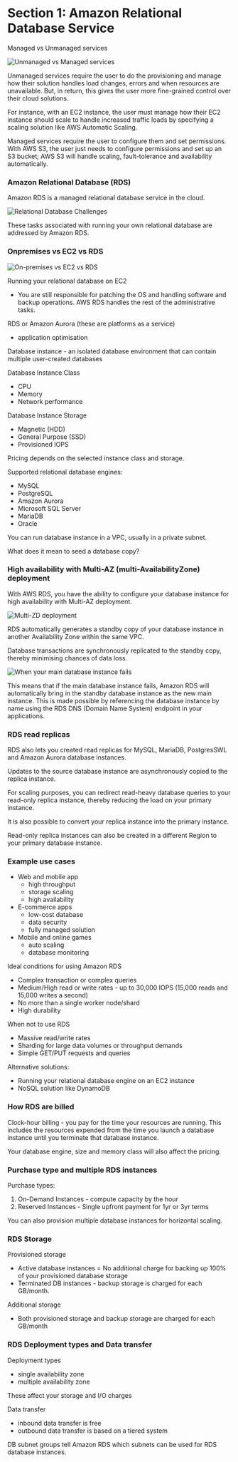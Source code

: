 # Section 1: Amazon Relational Database Service

Managed vs Unmanaged services

![Unmanaged vs Managed services](images/managed_vs_unmanaged_services.png)

Unmanaged services require the user to do the provisioning and manage how their solution handles load changes, errors and when resources are unavailable. But, in return, this gives the user more fine-grained control over their cloud solutions.

For instance, with an EC2 instance, the user must manage how their EC2 instance should scale to handle increased traffic loads by specifying a scaling solution like AWS Automatic Scaling. 

Managed services require the user to configure them and set permissions. With AWS S3, the user just needs to configure permissions and set up an S3 bucket; AWS S3 will handle scaling, fault-tolerance and availability automatically.

### Amazon Relational Database (RDS)

Amazon RDS is a managed relational database service in the cloud.

![Relational Database Challenges](images/relational_database_challenges.png)

These tasks associated with running your own relational database are addressed by Amazon RDS.

### Onpremises vs EC2 vs RDS

![On-premises vs EC2 vs RDS](images/onPremises_ec2_rds_comparison.png)

Running your relational database on EC2
- You are still responsible for patching the OS and handling software and backup operations. AWS RDS handles the rest of the administrative tasks.

RDS or Amazon Aurora (these are platforms as a service)
- application optimisation


Database instance - an isolated database environment that can contain multiple user-created databases

Database Instance Class
- CPU
- Memory
- Network performance

Database Instance Storage
- Magnetic (HDD)
- General Purpose (SSD)
- Provisioned IOPS

Pricing depends on the selected instance class and storage.

Supported relational database engines:
- MySQL
- PostgreSQL
- Amazon Aurora
- Microsoft SQL Server
- MariaDB
- Oracle

You can run database instance in a VPC, usually in a private subnet.

What does it mean to seed a database copy?

### High availability with Multi-AZ (multi-AvailabilityZone) deployment

With AWS RDS, you have the ability to configure your database instance for high availability with Multi-AZ deployment. 

![Multi-ZD deployment](images/multi-az_deployment.png)

RDS automatically generates a standby copy of your database instance in another Availability Zone within the same VPC. 

Database transactions are synchronously replicated to the standby copy, thereby minimising chances of data loss.

![When your main database instance fails](images/multi-az_deployment2.png)

This means that if the main database instance fails, Amazon RDS will automatically bring in the standby database instance as the new main instance. This is made possible by referencing the database instance by name using the RDS DNS (Domain Name System) endpoint in your applications.

### RDS read replicas

RDS also lets you created read replicas for MySQL, MariaDB, PostgresSWL and Amazon Aurora database instances.

Updates to the source database instance are asynchronously copied to the replica instance.

For scaling purposes, you can redirect read-heavy database queries to your read-only replica instance, thereby reducing the load on your primary instance.

It is also possible to convert your replica instance into the primary instance.

Read-only replica instances can also be created in a different Region to your primary database instance. 

### Example use cases

- Web and mobile app 
  - high throughput
  - storage scaling
  - high availability
- E-commerce apps
  - low-cost database
  - data security
  - fully managed solution
- Mobile and online games
  - auto scaling
  - database monitoring
  

Ideal conditions for using Amazon RDS
- Complex transaction or complex queries
- Medium/High read or write rates - up to 30,000 IOPS (15,000 reads and 15,000 writes a second)
- No more than a single worker node/shard
- High durability

When not to use RDS
- Massive read/write rates
- Sharding for large data volumes or throughput demands
- Simple GET/PUT requests and queries
 
Alternative solutions:
- Running your relational database engine on an EC2 instance
- NoSQL solution like DynamoDB


### How RDS are billed

Clock-hour billing - you pay for the time your resources are running. This includes the resources expended from the time you launch a database instance until you terminate that database instance.

Your database engine, size and memory class will also affect the pricing.

### Purchase type and multiple RDS instances

Purchase types:
1. On-Demand Instances - compute capacity by the hour
2. Reserved Instances - Single upfront payment for 1yr or 3yr terms

You can also provision multiple database instances for horizontal scaling.

### RDS Storage

Provisioned storage 
  - Active database instances = No additional charge for backing up 100% of your provisioned database storage
  - Terminated DB instances - backup storage is charged for each GB/month.
  
Additional storage
  - Both provisioned storage and backup storage are charged for each GB/month


### RDS Deployment types and Data transfer

Deployment types
- single availability zone
- multiple availability zone

These affect your storage and I/O charges

Data transfer
  - inbound data transfer is free
  - outbound data transfer is based on a tiered system


DB subnet groups tell Amazon RDS which subnets can be used for RDS database instances.


